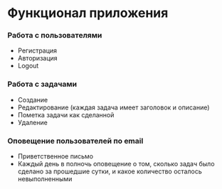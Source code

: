 # Функционал приложения

### Работа с пользователями

- Регистрация
- Авторизация
- Logout

### Работа с задачами

- Создание
- Редактирование (каждая задача имеет заголовок и описание)
- Пометка задачи как сделанной
- Удаление

### Оповещение пользователей по email

- Приветственное письмо
- Каждый день в полночь оповещение о том, сколько задач было сделано за прошедшие сутки, и какое количество осталось невыполненными